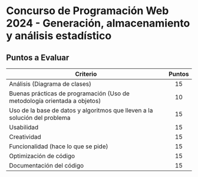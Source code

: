 # Concurso de Programación Web 2024 - Generación, almacenamiento y análisis estadístico

## Puntos a Evaluar

| Criterio                                                                   | Puntos |
|----------------------------------------------------------------------------|:------:|
| Análisis (Diagrama de clases)                                              |   15   |
| Buenas prácticas de programación (Uso de metodología orientada a objetos)  |   10   |
| Uso de la base de datos y algoritmos que lleven a la solución del problema |   15   |
| Usabilidad                                                                 |   15   |
| Creatividad                                                                |   15   |
| Funcionalidad (hace lo que se pide)                                        |   15   |
| Optimización de código                                                     |   15   |
| Documentación del código                                                   |   15   |
